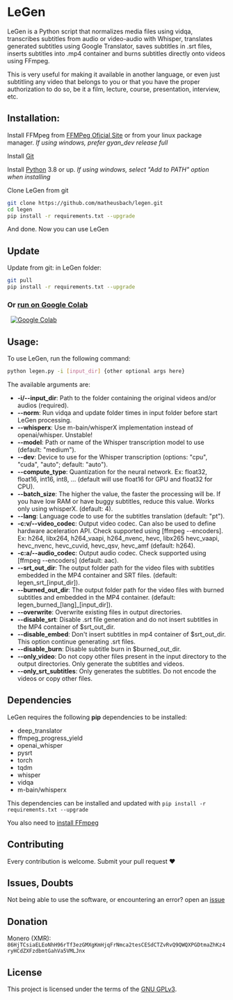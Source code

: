# LeGen

LeGen is a Python script that normalizes media files using vidqa, transcribes subtitles from audio or video-audio with Whisper, translates generated subtitles using Google Translator, saves subtitles in .srt files, inserts subtitles into .mp4 container and burns subtitles directly onto videos using FFmpeg.

This is very useful for making it available in another language, or even just subtitling any video that belongs to you or that you have the proper authorization to do so, be it a film, lecture, course, presentation, interview, etc.

## Installation:

Install FFMpeg from [FFMPeg Oficial Site](https://ffmpeg.org/download.html) or from your linux package manager. _If using windows, prefer gyan_dev release full_

Install [Git](https://git-scm.com/book/en/v2/Getting-Started-Installing-Git)

Install [Python](https://www.python.org/downloads/) 3.8 or up. _If using windows, select "Add to PATH" option when installing_

Clone LeGen from git
```sh
git clone https://github.com/matheusbach/legen.git
cd legen
pip install -r requirements.txt --upgrade
```
And done. Now you can use LeGen

## Update

Update from git:
in LeGen folder:
```sh
git pull
pip install -r requirements.txt --upgrade
```

### Or [run on Google Colab](https://colab.research.google.com/github/matheusbach/legen/blob/main/legen.ipynb)
 <a href='https://colab.research.google.com/github/matheusbach/legen/blob/main/legen.ipynb' style='padding-left: 0.5rem;'><img src='https://colab.research.google.com/assets/colab-badge.svg' alt='Google Colab'></a>

## Usage:

To use LeGen, run the following command:

```sh
python legen.py -i [input_dir] {other optional args here}
```

The available arguments are:

-    **-i/--input_dir**: Path to the folder containing the original videos and/or audios (required).
-    **--norm**: Run vidqa and update folder times in input folder before start LeGen processing.
-    **--whisperx**: Use m-bain/whisperX implementation instead of openai/whisper. Unstable!
-    **--model**: Path or name of the Whisper transcription model to use (default: "medium").
-    **--dev**: Device to use for the Whisper transcription (options: "cpu", "cuda", "auto"; default: "auto").
-    **--compute_type**: Quantization for the neural network. Ex: float32, float16, int16, int8, ... (default will use float16 for GPU and float32 for CPU).
-    **--batch_size**: The higher the value, the faster the processing will be. If you have low RAM or have buggy subtitles, reduce this value. Works only using whisperX. (default: 4).
-    **--lang**: Language code to use for the subtitles translation (default: "pt").
-    **-c:v/--video_codec**: Output video codec. Can also be used to define hardware aceleration API. Check supported using [ffmpeg --encoders]. Ex: h264, libx264, h264_vaapi, h264_nvenc, hevc, libx265 hevc_vaapi, hevc_nvenc, hevc_cuvid, hevc_qsv, hevc_amf (default: h264).
-    **-c:a/--audio_codec**: Output audio codec. Check supported using [ffmpeg --encoders] (default: aac).
-    **--srt_out_dir**: The output folder path for the video files with subtitles embedded in the MP4 container and SRT files. (default: legen_srt_[input_dir]).
-    **--burned_out_dir**: The output folder path for the video files with burned subtitles and embedded in the MP4 container. (default: legen_burned_[lang]_[input_dir]).
-    **--overwrite**: Overwrite existing files in output directories.
-    **--disable_srt**: Disable .srt file generation and do not insert subtitles in the MP4 container of $srt_out_dir.
-    **--disable_embed**: Don't insert subtitles in mp4 container of $srt_out_dir. This option continue generating .srt files.
-    **--disable_burn**: Disable subtitle burn in $burned_out_dir.
-    **--only_video**: Do not copy other files present in the input directory to the output directories. Only generate the subtitles and videos.
-    **--only_srt_subtitles**: Only generates the subtitles. Do not encode the videos or copy other files.

## Dependencies

LeGen requires the following **pip** dependencies to be installed:
- deep_translator
- ffmpeg_progress_yield
- openai_whisper
- pysrt
- torch
- tqdm
- whisper
- vidqa
- m-bain/whisperx

This dependencies can be installed and updated with ```pip install -r requirements.txt --upgrade```

You also need to [install FFmpeg](https://ffmpeg.org/download.html)

## Contributing

Every contribution is welcome. Submit your pull request ❤️

## Issues, Doubts

Not being able to use the software, or encountering an error? open an [issue](https://github.com/matheusbach/legen/issues/new)

## Donation
Monero (XMR): ```86HjTCsiaELEoNhH96rTf3ezGMXgKmHjqFrNmca2tesCESdCTZvRvQ9QWQXPGDtmaZhKz4ryHCdZXFzdbmtGahVa5VMLJnx```

## License

This project is licensed under the terms of the [GNU GPLv3](https://choosealicense.com/licenses/gpl-3.0/).
